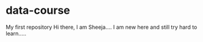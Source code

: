 # data-course
My first repository
Hi there,
I am Sheeja.... I am new here and still try hard to learn.....
